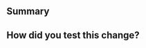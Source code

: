 <!--
  Thanks for submitting a pull request!
  We appreciate you spending the time to work on these changes. Please provide enough information so that others can review your pull request.

  Before submitting a pull request, please make sure the following is done:
  1. Fork [the repository](https://github.com/finos/legend-studio) and create your branch from `master`.
  2. Run `yarn` in the repository root.
  3. If you've fixed a bug or added code that should be tested, add tests!
  4. Add a changeset to summarize your change in the changelogs.
  5. If you haven't already, complete the CLA.

  Learn more about contributing: https://github.com/finos/legend-studio/blob/master/CONTRIBUTING.md
-->

## Summary

<!--
  Explain the **motivation** for making this change. What existing problem(s) does this PR solve?
  Also link the issue(s) to this PR: e.g. Fixes #1, Resolves #2
  If you also added documentation, link the PR from https://github.com/finos/legend
-->

## How did you test this change?

<!--
  Demonstrate the code is solid. Screenshots / videos if the pull request changes the user interface.
  How exactly did you verify that your PR solves the issue you wanted to solve?
  If you leave this empty, your PR will very likely be closed.
-->

<!--
  More in-depth docs below:
  - Git workflow: https://github.com/finos/legend-studio/blob/master/docs/workflow/working-with-github.md
  - Test: https://github.com/finos/legend-studio/blob/master/docs/technical/test-strategy.md
  - Changeset: https://github.com/finos/legend-studio/blob/master/CONTRIBUTING.md#changeset
  - Dependency: https://github.com/finos/legend-studio/blob/master/docs/workflow/dependencies.md
  - UX/UI: https://github.com/finos/legend-studio/tree/master/docs/ux
-->
